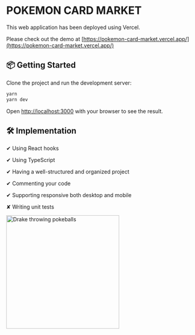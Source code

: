 # POKEMON CARD MARKET

<p>This web application has been deployed using Vercel.</p>

Please check out the demo at [https://pokemon-card-market.vercel.app/](https://pokemon-card-market.vercel.app/)

## 📦 Getting Started

Clone the project and run the development server:

```bash
yarn
yarn dev
```

Open [http://localhost:3000](http://localhost:3000) with your browser to see the result.

## 🛠 Implementation

<p>✔ Using React hooks</p>
<p>✔ Using TypeScript</p>
<p>✔ Having a well-structured and organized project</p>
<p>✔ Commenting your code</p>
<p>✔ Supporting responsive both desktop and mobile</p>
<p>✘ Writing unit tests</p>

<img src="https://media2.giphy.com/media/vsyKKf1t22nmw/giphy.gif?cid=790b761158f5eed0eb443613bb81036b74d3686bcf43ef28&rid=giphy.gif&ct=g" alt="Drake throwing pokeballs" width="300px" />
